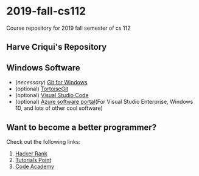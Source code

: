 # 2019-fall-cs112
Course repository for 2019 fall semester of cs 112

## Harve Criqui's Repository

## Windows Software
* (*necessary*) [Git for Windows](https://git-scm.com/download/win)
* (optional) [TortoiseGit](https://tortoisegit.org/download/)
* (optional) [Visual Studio Code](https://code.visualstudio.com/)
* (optional) [Azure software portal](https://portal.azure.com/?Microsoft_Azure_Education_correlationId=f039625e-09f8-4661-907f-f4f99087b79d#blade/Microsoft_Azure_Education/EducationMenuBlade/software)(For Visual Studio Enterprise, Windows 10, and lots of other cool software)

## Want to become a better programmer?  
Check out the following links:
1. [Hacker Rank](https://www.hackerrank.com/domains/cpp)
2. [Tutorials Point](https://www.tutorialspoint.com/cplusplus/index.htm)
3. [Code Academy](https://www.codecademy.com/learn/learn-c-plus-plus)
